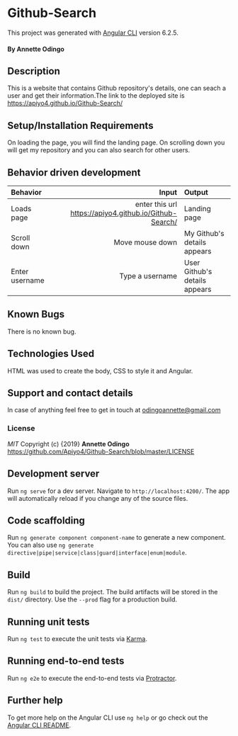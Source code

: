 # Github-Search

This project was generated with [Angular CLI](https://github.com/angular/angular-cli) version 6.2.5.
#### By **Annette Odingo**
## Description
This is a website that contains Github repository's details, one can seach a user and get their information.The link to the deployed site is https://apiyo4.github.io/Github-Search/
## Setup/Installation Requirements
On loading the page, you will find the landing page. On scrolling down you will get my repository and you can also search for other users.
## Behavior driven development
|Behavior|Input|Output|
|:-------|-----:|:------|
|Loads page| enter this url https://apiyo4.github.io/Github-Search/| Landing page |
|Scroll down| Move mouse down |My Github's details appears |
|Enter username| Type a username |User Github's details appears |
## Known Bugs
There is no known bug.
## Technologies Used
HTML was used to create the body, CSS to style it and Angular.
## Support and contact details
In case of anything feel free to get in touch at odingoannette@gmail.com
### License
*MIT* 
Copyright (c) {2019} **Annette Odingo** https://github.com/Apiyo4/Github-Search/blob/master/LICENSE

## Development server

Run `ng serve` for a dev server. Navigate to `http://localhost:4200/`. The app will automatically reload if you change any of the source files.

## Code scaffolding

Run `ng generate component component-name` to generate a new component. You can also use `ng generate directive|pipe|service|class|guard|interface|enum|module`.

## Build

Run `ng build` to build the project. The build artifacts will be stored in the `dist/` directory. Use the `--prod` flag for a production build.

## Running unit tests

Run `ng test` to execute the unit tests via [Karma](https://karma-runner.github.io).

## Running end-to-end tests

Run `ng e2e` to execute the end-to-end tests via [Protractor](http://www.protractortest.org/).

## Further help

To get more help on the Angular CLI use `ng help` or go check out the [Angular CLI README](https://github.com/angular/angular-cli/blob/master/README.md).
